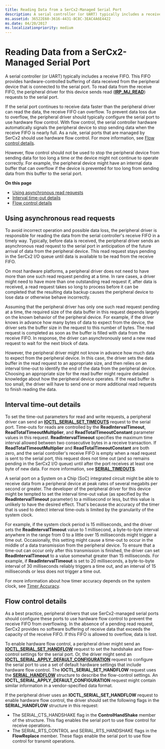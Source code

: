 ```yaml
---
title: Reading Data from a SerCx2-Managed Serial Port
description: A serial controller (or UART) typically includes a receive FIFO.
ms.assetid: 36522E60-3616-4431-8C8C-3EAC4A6E4422
ms.date: 04/20/2017
ms.localizationpriority: medium
---
```


# Reading Data from a SerCx2-Managed Serial Port

A serial controller (or UART) typically includes a receive FIFO. This FIFO provides hardware-controlled buffering of data received from the peripheral device that is connected to the serial port. To read data from the receive FIFO, the peripheral driver for this device sends read ([**IRP\_MJ\_READ**](https://msdn.microsoft.com/library/windows/hardware/ff546883)) requests to the serial port.

If the serial port continues to receive data faster than the peripheral driver can read the data, the receive FIFO can overflow. To prevent data loss due to overflow, the peripheral driver should typically configure the serial port to use hardware flow control. With flow control, the serial controller hardware automatically signals the peripheral device to stop sending data when the receive FIFO is nearly full. As a rule, serial ports that are managed by SerCx2 should use hardware flow control. For more information, see [Flow control details](#flow-control-details).

However, flow control should not be used to stop the peripheral device from sending data for too long a time or the device might not continue to operate correctly. For example, the peripheral device might have an internal data buffer that can overflow if the device is prevented for too long from sending data from this buffer to the serial port.

**On this page**

- [Using asynchronous read requests](#using-asynchronous-read-requests)
- [Interval time-out details](#interval-time-out-details)
- [Flow control details](#flow-control-details)

## Using asynchronous read requests

To avoid incorrect operation and possible data loss, the peripheral driver is responsible for reading the data from the serial controller's receive FIFO in a timely way. Typically, before data is received, the peripheral driver sends an asynchronous read request to the serial port in anticipation of the future arrival of data from the peripheral device. This read request stays pending in the SerCx2 I/O queue until data is available to be read from the receive FIFO.

On most hardware platforms, a peripheral driver does not need to have more than one such read request pending at a time. In rare cases, a driver might need to have more than one outstanding read request if, after data is received, a read request takes so long to process before it can be completed that the resulting data backup causes the peripheral device to lose data or otherwise behave incorrectly.

Assuming that the peripheral driver has only one such read request pending at a time, the required size of the data buffer in this request depends largely on the known behavior of the peripheral device. For example, if the driver knows in advance how many bytes of data to expect from the device, the driver sets the buffer size in the request to this number of bytes. The read request is completed as soon as the buffer is filled with data from the receive FIFO. In response, the driver can asynchronously send a new read request to wait for the next block of data.

However, the peripheral driver might not know in advance how much data to expect from the peripheral device. In this case, the driver sets the data buffer in the read request to an appropriate size, and then relies on an interval time-out to identify the end of the data from the peripheral device. Choosing an appropriate size for the read buffer might require detailed knowledge about how the peripheral device operates. If the read buffer is too small, the driver will have to send one or more additional read requests to finish reading the data.

## Interval time-out details


To set the time-out parameters for read and write requests, a peripheral driver can send an [**IOCTL\_SERIAL\_SET\_TIMEOUTS**](https://msdn.microsoft.com/library/windows/hardware/ff546772) request to the serial port. Time-outs for reads are controlled by the **ReadIntervalTimeout**, **ReadTotalTimeoutMultiplier**, and **ReadTotalTimeoutConstant** parameter values in this request. **ReadIntervalTimeout** specifies the maximum time interval allowed between two consecutive bytes in a receive transaction. If **ReadTotalTimeoutMultiplier** and **ReadTotalTimeoutConstant** are both zero, and the serial controller's receive FIFO is empty when a read request is sent to the serial port, this request does not time out (and so remains pending in the SerCx2 I/O queue) until after the port receives at least one byte of new data. For more information, see [**SERIAL\_TIMEOUTS**](https://msdn.microsoft.com/library/windows/hardware/hh439614).

A serial port on a System on a Chip (SoC) integrated circuit might be able to receive data from a peripheral device at peak rates of several megabits per second or greater. The developer of the peripheral driver for this device might be tempted to set the interval time-out value (as specified by the **ReadIntervalTimeout** parameter) to a millisecond or less, but this value is unlikely to have the desired effect. That's because the accuracy of the timer that is used to detect interval time-outs is limited by the granularity of the system clock.

For example, if the system clock period is 15 milliseconds, and the driver sets the **ReadIntervalTimeout** value to 1 millisecond, a byte-to-byte interval anywhere in the range from 0 to a little over 15 milliseconds might trigger a time out. Occasionally, this setting might cause a time-out to occur in the middle of a data transmission from the peripheral device. To ensure that a time-out can occur only after this transmission is finished, the driver can set **ReadIntervalTimeout** to a value somewhat greater than 15 milliseconds. For example, if **ReadIntervalTimeout** is set to 20 milliseconds, a byte-to-byte interval of 30 milliseconds reliably triggers a time out, and an interval of 15 milliseconds or less does not trigger a time out.

For more information about how timer accuracy depends on the system clock, see [Timer Accuracy](https://msdn.microsoft.com/library/windows/hardware/jj602805).

## Flow control details


As a best practice, peripheral drivers that use SerCx2-managed serial ports should configure these ports to use hardware flow control to prevent the receive FIFO from overflowing. In the absence of a pending read request, SerCx2 provides no software buffering of receive data that exceeds the capacity of the receive FIFO. If this FIFO is allowed to overflow, data is lost.

To enable hardware flow control, a peripheral driver might send an [**IOCTL\_SERIAL\_SET\_HANDFLOW**](https://msdn.microsoft.com/library/windows/hardware/ff546736) request to set the handshake and flow-control settings for the serial port. Or, the driver might send an [**IOCTL\_SERIAL\_APPLY\_DEFAULT\_CONFIGURATION**](https://msdn.microsoft.com/library/windows/hardware/hh406621) request to configure the serial port to use a set of default hardware settings that include hardware flow control. The **IOCTL\_SERIAL\_SET\_HANDFLOW** request uses the [**SERIAL\_HANDFLOW**](https://msdn.microsoft.com/library/windows/hardware/jj680685) structure to describe the flow-control settings. An **IOCTL\_SERIAL\_APPLY\_DEFAULT\_CONFIGURATION** request might contain similar information in a vendor-specified data format.

If the peripheral driver uses an **IOCTL\_SERIAL\_SET\_HANDFLOW** request to enable hardware flow control, the driver should set the following flags in the **SERIAL\_HANDFLOW** structure in this request:

- The SERIAL\_CTS\_HANDSHAKE flag in the **ControlHandShake** member of the structure. This flag enables the serial port to use flow control for receive operations.
- The SERIAL\_RTS\_CONTROL and SERIAL\_RTS\_HANDSHAKE flags in the **FlowReplace** member. These flags enable the serial port to use flow control for transmit operations.
